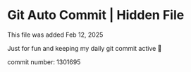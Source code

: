 # Git Auto Commit | Hidden File

This file was added Feb 12, 2025

Just for fun and keeping my daily git commit active 🤪

commit number: 1301695
